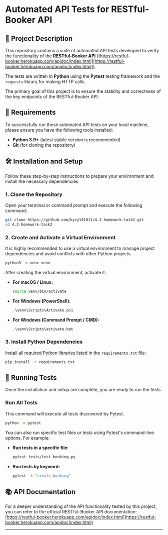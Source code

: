 # Automated API Tests for RESTful-Booker API

## 📝 Project Description

This repository contains a suite of automated API tests developed to verify the functionality of the **RESTful-Booker API** ([https://restful-booker.herokuapp.com/apidoc/index.html](https://restful-booker.herokuapp.com/apidoc/index.html)).

The tests are written in **Python** using the **Pytest** testing framework and the `requests` library for making HTTP calls.

The primary goal of this project is to ensure the stability and correctness of the key endpoints of the RESTful-Booker API.

## 🚀 Requirements

To successfully run these automated API tests on your local machine, please ensure you have the following tools installed:

  * **Python 3.9+** (latest stable version is recommended)
  * **Git** (for cloning the repository)

## 🛠️ Installation and Setup

Follow these step-by-step instructions to prepare your environment and install the necessary dependencies.

### 1\. Clone the Repository

Open your terminal or command prompt and execute the following command:

```bash
git clone https://github.com/kyryl01011/4.2-homework-task2.git
cd 4.2-homework-task2
```

### 2\. Create and Activate a Virtual Environment

It is highly recommended to use a virtual environment to manage project dependencies and avoid conflicts with other Python projects.

```bash
python3 -m venv venv
```

After creating the virtual environment, activate it:

  * **For macOS / Linux:**
    ```bash
    source venv/bin/activate
    ```
  * **For Windows (PowerShell):**
    ```powershell
    .\venv\Scripts\Activate.ps1
    ```
  * **For Windows (Command Prompt / CMD):**
    ```cmd
    .\venv\Scripts\activate.bat
    ```

### 3\. Install Python Dependencies

Install all required Python libraries listed in the `requirements.txt` file:

```bash
pip install -r requirements.txt
```

## 🚀 Running Tests

Once the installation and setup are complete, you are ready to run the tests.

### Run All Tests

This command will execute all tests discovered by Pytest.

```bash
python -m pytest
```

You can also run specific test files or tests using Pytest's command-line options. For example:

  * **Run tests in a specific file:**
    ```bash
    pytest tests/test_booking.py
    ```
  * **Run tests by keyword:**
    ```bash
    pytest -k "create_booking"
    ```

## 📚 API Documentation

For a deeper understanding of the API functionality tested by this project, you can refer to the official RESTful-Booker API documentation:
[https://restful-booker.herokuapp.com/apidoc/index.html](https://restful-booker.herokuapp.com/apidoc/index.html)

-----